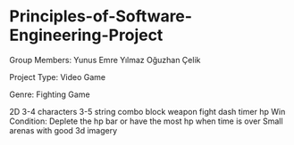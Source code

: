 # Principles-of-Software-Engineering-Project

Group Members:
  Yunus Emre Yılmaz
  Oğuzhan Çelik

Project Type: Video Game

Genre: Fighting Game

2D
3-4 characters
3-5 string combo
block
weapon fight
dash
timer
hp
Win Condition: Deplete the hp bar or have the most hp when time is over
Small arenas with good 3d imagery

